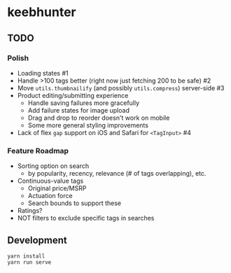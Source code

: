 # keebhunter

## TODO
### Polish
- Loading states #1
- Handle >100 tags better (right now just fetching 200 to be safe) #2
- Move `utils.thumbnailify` (and possibly `utils.compress`) server-side #3
- Product editing/submitting experience
  - Handle saving failures more gracefully
  - Add failure states for image upload
  - Drag and drop to reorder doesn't work on mobile
  - Some more general styling improvements
- Lack of flex `gap` support on iOS and Safari for `<TagInput>` #4

### Feature Roadmap
- Sorting option on search
  - by popularity, recency, relevance (# of tags overlapping), etc.
- Continuous-value tags
  - Original price/MSRP
  - Actuation force
  - Search bounds to support these
- Ratings?
- NOT filters to exclude specific tags in searches

## Development
```
yarn install
yarn run serve
```